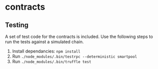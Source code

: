 # contracts

## Testing

A set of test code for the contracts is included.  Use the following steps to run the tests against a simulated chain.

1. Install dependancies: `npm install`
2. Run `./node_modules/.bin/testrpc --deterministic smartpool`
3. Run `./node_modules/.bin/truffle test`

